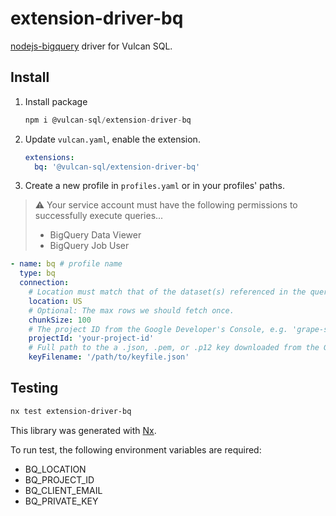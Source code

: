 # extension-driver-bq

[nodejs-bigquery](https://cloud.google.com/nodejs/docs/reference/bigquery/latest) driver for Vulcan SQL.

## Install

1. Install package

   ```sql
   npm i @vulcan-sql/extension-driver-bq
   ```

2. Update `vulcan.yaml`, enable the extension.

   ```yaml
   extensions:
     bq: '@vulcan-sql/extension-driver-bq'
   ```

3. Create a new profile in `profiles.yaml` or in your profiles' paths.

> ⚠️ Your service account must have the following permissions to successfully execute queries...
>
> - BigQuery Data Viewer
> - BigQuery Job User

```yaml
- name: bq # profile name
  type: bq
  connection:
    # Location must match that of the dataset(s) referenced in the query.
    location: US
    # Optional: The max rows we should fetch once.
    chunkSize: 100
    # The project ID from the Google Developer's Console, e.g. 'grape-spaceship-123'. We will also check the environment variable `GCLOUD_PROJECT` for your project ID. If your app is running in an environment which [supports](https://cloud.google.com/docs/authentication/production#providing_credentials_to_your_application Application Default Credentials), your project ID will be detected.
    projectId: 'your-project-id'
    # Full path to the a .json, .pem, or .p12 key downloaded from the Google Developers Console. If you provide a path to a JSON file, the `projectId` option above is not necessary. NOTE: .pem and .p12 require you to specify the `email` option as well.
    keyFilename: '/path/to/keyfile.json'
```

## Testing

```bash
nx test extension-driver-bq
```

This library was generated with [Nx](https://nx.dev).

To run test, the following environment variables are required:

- BQ_LOCATION
- BQ_PROJECT_ID
- BQ_CLIENT_EMAIL
- BQ_PRIVATE_KEY
